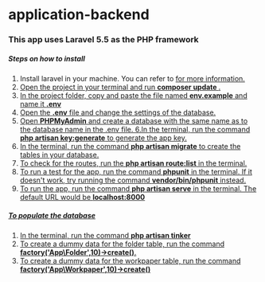 # application-backend

<h3> This app uses Laravel 5.5 as the PHP framework </h3>

<h5>Steps on how to install </h5>

1. Install laravel in your machine. You can refer to <a href="https://laravel.com/docs/5.5"> for more information.
2. Open the project in your terminal and run <b>composer update </b>.
3. In the project folder, copy and paste the file named <b>env.example</b> and name it <b>.env</b>
4. Open the <b>.env</b> file and change the settings of the database.
5. Open <b>PHPMyAdmin</b> and create a database with the same name as to the database name in the .env file.
6.In the terminal, run the command <b>php artisan key:generate</b> to generate the app key.
7. In the terminal, run the command <b>php artisan migrate</b> to create the tables in your database.
8. To check for the routes, run the <b>php artisan route:list</b> in the terminal.
9. To run a test for the app, run the command <b>phpunit</b> in the terminal. If it doesn't work, try running the command <b>vendor/bin/phpunit</b> instead.
10. To run the app, run the command <b>php artisan serve</b> in the terminal. The default URL would be <b>localhost:8000</b>

<h5>To populate the database</h5>

1. In the terminal, run the command <b>php artisan tinker</b>
2. To create a dummy data for the folder table, run the command <b>factory('App\Folder',10)->create()</b>.
2. To create a dummy data for the workpaper table, run the command <b>factory('App\Workpaper',10)->create()</b>
